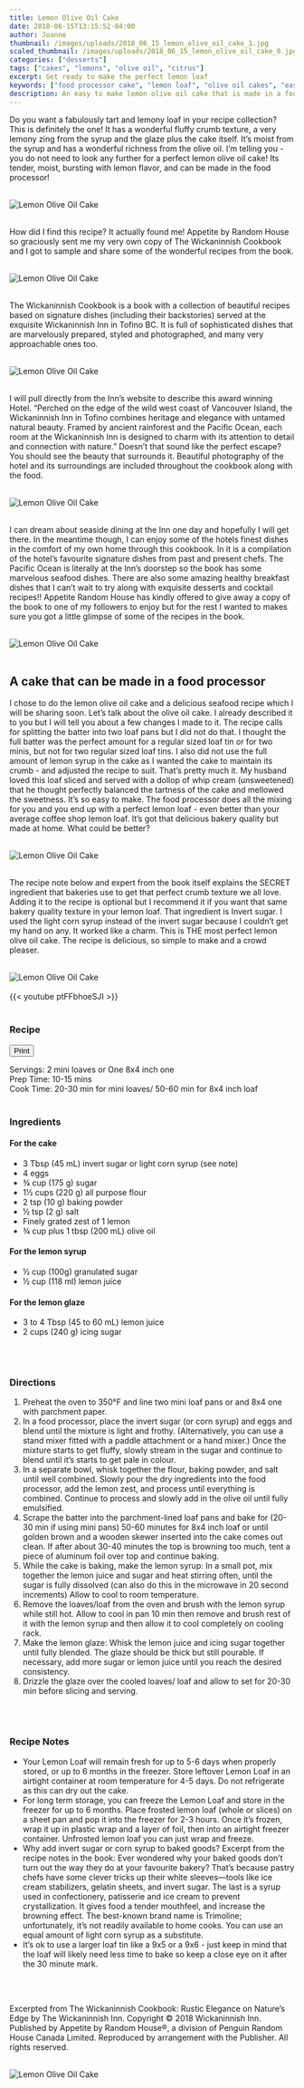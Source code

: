 ```yaml
---
title: Lemon Olive Oil Cake
date: 2018-06-15T13:15:52-04:00
author: Joanne
thumbnail: /images/uploads/2018_06_15_lemon_olive_oil_cake_1.jpg
scaled_thumbnail: /images/uploads/2018_06_15_lemon_olive_oil_cake_0.jpg
categories: ["desserts"]
tags: ["cakes", "lemons", "olive oil", "citrus"]
excerpt: Get ready to make the perfect lemon loaf
keywords: ["food processor cake", "lemon loaf", "olive oil cakes", "easy lemon loaf"]
description: An easy to make lemon olive oil cake that is made in a food processor 
---
```

<span class="blog-text">

Do you want a fabulously tart and lemony loaf in your recipe collection? This is definitely the one! It has a wonderful fluffy crumb texture, a very lemony zing from the syrup and the glaze plus the cake itself. It’s moist from the syrup and has a wonderful richness from the olive oil. I’m telling you - you do not need to look any further for a perfect lemon olive oil cake! Its tender, moist, bursting with lemon flavor, and can be made in the food processor! 
</br>
</br>

![Lemon Olive Oil Cake](/images/uploads/2018_06_15_lemon_olive_oil_cake_2.jpg)
</br>
</br>

How did I find this recipe? It actually found me! Appetite by Random House so graciously sent me my very own copy of The Wickaninnish Cookbook and I got to sample and share some of the wonderful recipes from the book.
</br>
</br>

![Lemon Olive Oil Cake](/images/uploads/2018_06_15_lemon_olive_oil_cake_3.jpg)
</br>
</br>

The Wickaninnish Cookbook is a book with a collection of beautiful recipes based on signature dishes (including their backstories) served at the exquisite Wickaninnish Inn in Tofino BC. It is full of sophisticated dishes that are marvelously prepared, styled and photographed, and many very approachable ones too.
</br>
</br>

![Lemon Olive Oil Cake](/images/uploads/2018_06_15_lemon_olive_oil_cake_4.jpg)
</br>
</br>

I will pull directly from the Inn’s website to describe this award winning Hotel. “Perched on the edge of the wild west coast of Vancouver Island, the Wickaninnish Inn in Tofino combines heritage and elegance with untamed natural beauty. Framed by ancient rainforest and the Pacific Ocean, each room at the Wickaninnish Inn is designed to charm with its attention to detail and connection with nature.” Doesn’t that sound like the perfect escape? You should see the beauty that surrounds it. Beautiful photography of the hotel and its surroundings are included throughout the cookbook along with the food.
</br>
</br>

![Lemon Olive Oil Cake](/images/uploads/2018_06_15_lemon_olive_oil_cake_5.jpg)
</br>
</br>

I can dream about seaside dining at the Inn one day and hopefully I will get there. In the meantime though, I can enjoy some of the hotels finest dishes in the comfort of my own home through this cookbook. In it is a compilation of the hotel’s favourite signature dishes from past and present chefs. The Pacific Ocean is literally at the Inn’s doorstep so the book has some marvelous seafood dishes. There are also some amazing healthy breakfast dishes that I can’t wait to try along with exquisite desserts and cocktail recipes!! Appetite Random House has kindly offered to give away a copy of the book to one of my followers to enjoy but for the rest I wanted to makes sure you got a little glimpse of some of the recipes in the book.
</br>
</br>

![Lemon Olive Oil Cake](/images/uploads/2018_06_15_lemon_olive_oil_cake_6.jpg)
</br>
</br>

## A cake that can be made in a food processor
I chose to do the lemon olive oil cake and a delicious seafood recipe which I will be sharing soon. Let’s talk about the olive oil cake. I already described it to you but I will tell you about a few changes I made to it. The recipe calls for splitting the batter into two loaf pans but I did not do that. I thought the full batter was the perfect amount for a regular sized loaf tin or for two minis, but not for two regular sized loaf tins. I also did not use the full amount of lemon syrup in the cake as I wanted the cake to maintain its crumb - and adjusted the recipe to suit. That’s pretty much it. My husband loved this loaf sliced and served with a dollop of whip cream (unsweetened) that he thought perfectly balanced the tartness of the cake and mellowed the sweetness. It’s so easy to make. The food processor does all the mixing for you and you end up with a perfect lemon loaf - even better than your average coffee shop lemon loaf. It’s got that delicious bakery quality but made at home. What could be better?
</br>
</br>

![Lemon Olive Oil Cake](/images/uploads/2018_06_15_lemon_olive_oil_cake_7.jpg)
</br>
</br>

The recipe note below and expert from the book itself explains the SECRET ingredient that bakeries use to get that perfect crumb texture we all love. Adding it to the recipe is optional but I recommend it if you want that same bakery quality texture in your lemon loaf. That ingredient is Invert sugar. I used the light corn syrup instead of the invert sugar because I couldn’t get my hand on any. It worked like a charm. This is THE most perfect lemon olive oil cake. The recipe is delicious, so simple to make and a crowd pleaser.
</br>
</br>

![Lemon Olive Oil Cake](/images/uploads/2018_06_15_lemon_olive_oil_cake_8.jpg)
</br>
</br>
{{< youtube ptFFbhoeSJI  >}}
</br>
</br>
</span>

### Recipe
<div print_button><form>
<input type="button" value="Print" class="btn__print" onClick="window.print()">
</form></div>

<div>Servings: <span itemprop="recipeYield">2 mini loaves or One 8x4 inch one</div>
<div>Prep Time: <meta itemprop="prepTime" content="PT15M">10-15 mins</div>
<div>Cook Time: <meta itemprop="cookTime" content="PT30M">20-30 min for mini loaves/ 50-60 min for 8x4 inch loaf</div>
</br>

### Ingredients 
#### For the cake
* <span itemprop="recipeIngredient">3 Tbsp (45 mL) invert sugar or light corn syrup (see note)</span>
* <span itemprop="recipeIngredient">4 eggs</span>
* <span itemprop="recipeIngredient">&frac34; cup (175 g) sugar</span>
* <span itemprop="recipeIngredient">1½ cups (220 g) all purpose flour</span>
* <span itemprop="recipeIngredient">2 tsp (10 g) baking powder</span>
* <span itemprop="recipeIngredient">½ tsp (2 g) salt</span>
* <span itemprop="recipeIngredient">Finely grated zest of 1 lemon</span>
* <span itemprop="recipeIngredient">&frac34; cup plus 1 tbsp (200 mL) olive oil</span>

#### For the lemon syrup
* <span itemprop="recipeIngredient">½ cup (100g) granulated sugar</span>
* <span itemprop="recipeIngredient">½ cup (118 ml) lemon juice</span>

#### For the lemon glaze
* <span itemprop="recipeIngredient">3 to 4 Tbsp (45 to 60 mL) lemon juice</span>
* <span itemprop="recipeIngredient">2 cups (240 g) icing sugar</span>
</br>
</br>

### Directions

1. Preheat the oven to 350°F and line two mini loaf pans or and 8x4 one with parchment paper.
2. In a food processor, place the invert sugar (or corn syrup) and eggs and blend until the mixture is light and frothy. (Alternatively, you can use a stand mixer fitted with a paddle attachment or a hand mixer.) Once the mixture starts to get fluffy, slowly stream in the sugar and continue to blend until it’s starts to get pale in colour. 
3. In a separate bowl, whisk together the flour, baking powder, and salt until well combined. Slowly pour the dry ingredients into the food processor, add the lemon zest, and process until everything is combined. Continue to process and slowly add in the olive oil until fully emulsified.
4. Scrape the batter into the parchment-lined loaf pans and bake for (20-30 min if using mini pans) 50-60 minutes for 8x4 inch loaf or until golden brown and a wooden skewer inserted into the cake comes out clean. If after about 30-40 minutes the top is browning too much, tent a piece of aluminum foil over top and continue baking.
5. While the cake is baking, make the lemon syrup: In a small pot, mix together the lemon juice and sugar and heat stirring often, until the sugar is fully dissolved (can also do this in the microwave in 20 second increments) Allow to cool to room temperature.
6. Remove the loaves/loaf from the oven and brush with the lemon syrup while still hot. Allow to cool in pan 10 min then remove and brush rest of it with the lemon syrup and then allow it to cool completely on cooling rack. 
7. Make the lemon glaze: Whisk the lemon juice and icing sugar together until fully blended. The glaze should be thick but still pourable. If necessary, add more sugar or lemon juice until you reach the desired consistency.
8. Drizzle the glaze over the cooled loaves/ loaf and allow to set for 20-30 min before slicing and serving.
</br>
</br>

### Recipe Notes
* Your Lemon Loaf will remain fresh for up to 5-6 days when properly stored, or up to 6 months in the freezer.
Store leftover Lemon Loaf in an airtight container at room temperature for 4-5 days. Do not refrigerate as this can dry out the cake.
* For long term storage, you can freeze the Lemon Loaf and store in the freezer for up to 6 months. Place frosted lemon loaf (whole or slices) on a sheet pan and pop it into the freezer for 2-3 hours. Once it’s frozen, wrap it up in plastic wrap and a layer of foil, then into an airtight freezer container. Unfrosted lemon loaf you can just wrap and freeze.
* Why add invert sugar or corn syrup to baked goods? Excerpt from the recipe notes in the book:
Ever wondered why your baked goods don’t turn out the way they do at your favourite bakery? That’s because pastry chefs have some clever tricks up their white sleeves—tools like ice cream stabilizers, gelatin sheets, and invert sugar. The last is a syrup used in confectionery, patisserie and ice cream to prevent crystallization. It gives food a tender mouthfeel, and increase the browning effect. The best-known brand name is Trimoline; unfortunately, it’s not readily available to home cooks. You can use an equal amount of light corn syrup as a substitute.
* It’s ok to use a larger loaf tin like a 9x5 or a 9x6 - just keep in mind that the loaf will likely need less time to bake so keep a close eye on it after the 30 minute mark. 
</br>
</br>

Excerpted from The Wickaninnish Cookbook: Rustic Elegance on Nature’s Edge by The Wickaninnish Inn. Copyright © 2018 Wickaninnish Inn. Published by Appetite by Random House®, a division of Penguin Random House Canada Limited. Reproduced by arrangement with the Publisher. All rights reserved.
</br>
</br>

![Lemon Olive Oil Cake](/images/uploads/2018_06_15_lemon_olive_oil_cake_9.jpg)

